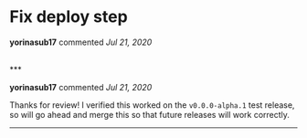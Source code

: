 # Fix deploy step

**yorinasub17** commented *Jul 21, 2020*


<br />
***


**yorinasub17** commented *Jul 21, 2020*

Thanks for review! I verified this worked on the `v0.0.0-alpha.1` test release, so will go ahead and merge this so that future releases will work correctly.
***

